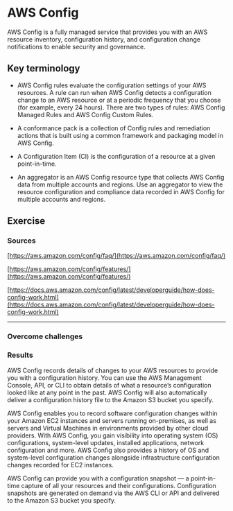 # AWS Config

AWS Config is a fully managed service that provides you with an AWS resource inventory, configuration history, and configuration change notifications to enable security and governance.

## Key terminology

- AWS Config rules evaluate the configuration settings of your AWS resources. A rule can run when AWS Config detects a configuration change to an AWS resource or at a periodic frequency that you choose (for example, every 24 hours). There are two types of rules: AWS Config Managed Rules and AWS Config Custom Rules.

- A conformance pack is a collection of Config rules and remediation actions that is built using a common framework and packaging model in AWS Config.

- A Configuration Item (CI) is the configuration of a resource at a given point-in-time. 

- An aggregator is an AWS Config resource type that collects AWS Config data from multiple accounts and regions. Use an aggregator to view the resource configuration and compliance data recorded in AWS Config for multiple accounts and regions.

## Exercise



### Sources

[https://aws.amazon.com/config/faq/](https://aws.amazon.com/config/faq/)

[https://aws.amazon.com/config/features/](https://aws.amazon.com/config/features/)

[https://docs.aws.amazon.com/config/latest/developerguide/how-does-config-work.html](https://docs.aws.amazon.com/config/latest/developerguide/how-does-config-work.html)

****

### Overcome challenges

### Results

AWS Config records details of changes to your AWS resources to provide you with a configuration history. You can use the AWS Management Console, API, or CLI to obtain details of what a resource’s configuration looked like at any point in the past. AWS Config will also automatically deliver a configuration history file to the Amazon S3 bucket you specify.

AWS Config enables you to record software configuration changes within your Amazon EC2 instances and servers running on-premises, as well as servers and Virtual Machines in environments provided by other cloud providers. With AWS Config, you gain visibility into operating system (OS) configurations, system-level updates, installed applications, network configuration and more. AWS Config also provides a history of OS and system-level configuration changes alongside infrastructure configuration changes recorded for EC2 instances.

AWS Config can provide you with a configuration snapshot — a point-in-time capture of all your resources and their configurations. Configuration snapshots are generated on demand via the AWS CLI or API and delivered to the Amazon S3 bucket you specify.
